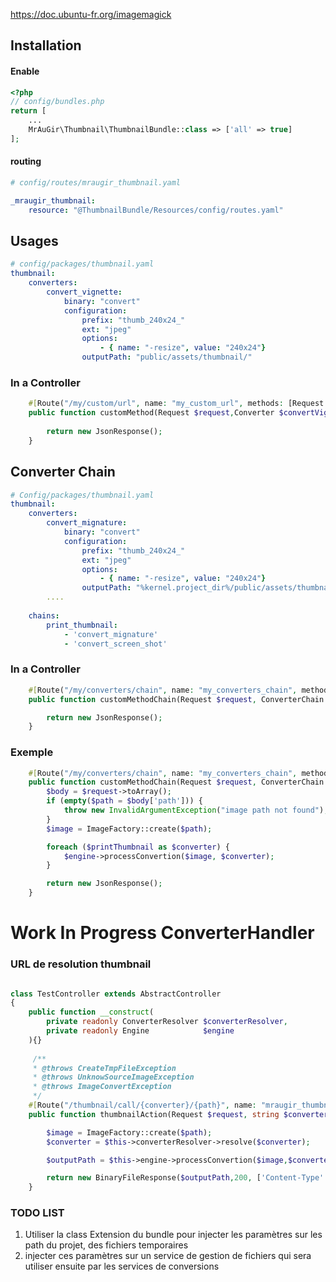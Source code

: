 

https://doc.ubuntu-fr.org/imagemagick

## Installation

#### Enable

```php
<?php
// config/bundles.php
return [
    ...
    MrAuGir\Thumbnail\ThumbnailBundle::class => ['all' => true]
];

```

#### routing
```yaml
# config/routes/mraugir_thumbnail.yaml

_mraugir_thumbnail:
    resource: "@ThumbnailBundle/Resources/config/routes.yaml"
```

## Usages
```yaml
# config/packages/thumbnail.yaml
thumbnail:
    converters:
        convert_vignette:
            binary: "convert"
            configuration:
                prefix: "thumb_240x24_"
                ext: "jpeg"
                options:
                    - { name: "-resize", value: "240x24"}
                outputPath: "public/assets/thumbnail/"

```

### In a Controller
```php
    #[Route("/my/custom/url", name: "my_custom_url", methods: [Request::METHOD_GET])]
    public function customMethod(Request $request,Converter $convertVignette) : JsonResponse {
        
        return new JsonResponse();
    }
```


## Converter Chain

```yaml
# Config/packages/thumbnail.yaml
thumbnail:
    converters:
        convert_mignature:
            binary: "convert"
            configuration:
                prefix: "thumb_240x24_"
                ext: "jpeg"
                options:
                    - { name: "-resize", value: "240x24"}
                outputPath: "%kernel.project_dir%/public/assets/thumbnail/"
        ....
        
    chains:
        print_thumbnail:
            - 'convert_mignature'
            - 'convert_screen_shot'
```

### In a Controller

```php
    #[Route("/my/converters/chain", name: "my_converters_chain", methods: [Request::METHOD_GET])]
    public function customMethodChain(Request $request, ConverterChain $printThumbnail) : JsonResponse {

        return new JsonResponse();
    }
```

### Exemple

```php
    #[Route("/my/converters/chain", name: "my_converters_chain", methods: [Request::METHOD_POST])]
    public function customMethodChain(Request $request, ConverterChain $printThumbnail, Engine $engine) : JsonResponse {
        $body = $request->toArray();
        if (empty($path = $body['path'])) {
            throw new InvalidArgumentException("image path not found");
        }
        $image = ImageFactory::create($path);

        foreach ($printThumbnail as $converter) {
            $engine->processConvertion($image, $converter);
        }

        return new JsonResponse();
    }
```

# Work In Progress ConverterHandler
### URL de resolution thumbnail
```php

class TestController extends AbstractController
{
    public function __construct(
        private readonly ConverterResolver $converterResolver,
        private readonly Engine            $engine
    ){}
    
     /**
     * @throws CreateTmpFileException
     * @throws UnknowSourceImageException
     * @throws ImageConvertException
     */
    #[Route("/thumbnail/call/{converter}/{path}", name: "mraugir_thumbnail_converter", requirements: ["path" => ".+" ], methods: ["GET"])]
    public function thumbnailAction(Request $request, string $converter, string $path) : Response {

        $image = ImageFactory::create($path);
        $converter = $this->converterResolver->resolve($converter);

        $outputPath = $this->engine->processConvertion($image,$converter);

        return new BinaryFileResponse($outputPath,200, ['Content-Type' => "image/jpeg"]);
    }
```

### TODO LIST

1. Utiliser la class Extension du bundle pour injecter les paramètres sur les path du projet, des fichiers temporaires
2. injecter ces paramètres sur un service de gestion de fichiers qui sera utiliser ensuite par les services de conversions